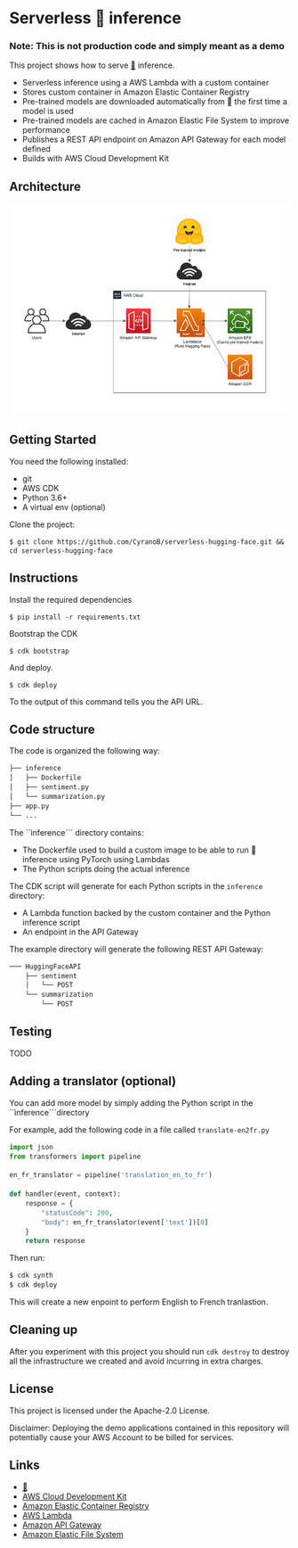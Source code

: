 # Serverless :hugs: inference

### Note: This is not production code and simply meant as a demo

This project shows how to serve [:hugs:](https://huggingface.co/ ":hugs: Homepage") inference.
* Serverless inference using a AWS Lambda with a custom container
* Stores custom container in Amazon Elastic Container Registry
* Pre-trained models are downloaded automatically from :hugs: the first time a model is used
* Pre-trained models are cached in Amazon Elastic File System to improve performance
* Publishes a REST API endpoint on Amazon API Gateway for each model defined 
* Builds with AWS Cloud Development Kit

## Architecture

![Architecture diagram](serverless-hugging-face.png)

## Getting Started
You need the following installed:
- git
- AWS CDK
- Python 3.6+
- A virtual env (optional)

Clone the project:
```
$ git clone https://github.com/CyranoB/serverless-hugging-face.git && cd serverless-hugging-face
```

## Instructions
Install the required dependencies
```
$ pip install -r requirements.txt
```

Bootstrap the CDK

```
$ cdk bootstrap
```

And deploy.

```
$ cdk deploy
```

To the output of this command tells you the API URL.

## Code structure
The code is organized the following way:
```bash
├── inference
│   ├── Dockerfile
│   ├── sentiment.py
│   └── summarization.py
├── app.py
└── ...
```

The ``ìnference``` directory contains:
- The Dockerfile used to build a custom image to be able to run :hugs: inference using PyTorch using Lambdas
- The Python scripts doing the actual inference

The CDK script will generate for each Python scripts in the ```inference``` directory:
- A Lambda function backed by the custom container and the Python inference script
- An endpoint in the API Gateway

The example directory will generate the following REST API Gateway:

```bash
─── HuggingFaceAPI
    ├── sentiment
    │   └── POST
    └── summarization
        └── POST
```

## Testing
TODO

## Adding a translator (optional)

You can add more model by simply adding the Python script in the ``ìnference```directory

For example, add the following code in a file called ```translate-en2fr.py```
```python
import json
from transformers import pipeline

en_fr_translator = pipeline('translation_en_to_fr')

def handler(event, context):
    response = {
        "statusCode": 200,
        "body": en_fr_translator(event['text'])[0]
    }
    return response
```
Then run:
```bash
$ cdk synth
$ cdk deploy
```

This will create a new enpoint to perform English to French tranlastion.

## Cleaning up

After you experiment with this project you should run ```cdk destroy``` to destroy all the infrastructure we created and avoid incurring in extra charges.


## License

This project is licensed under the Apache-2.0 License.

Disclaimer: Deploying the demo applications contained in this repository will potentially cause your AWS Account to be billed for services.

## Links
- [:hugs:](https://huggingface.co)
- [AWS Cloud Development Kit](https://aws.amazon.com/cdk/)
- [Amazon Elastic Container Registry](https://aws.amazon.com/ecr/)
- [AWS Lambda](https://aws.amazon.com/lambda/)
- [Amazon API Gateway](https://aws.amazon.com/api-gateway/)
- [Amazon Elastic File System](https://aws.amazon.com/efs/)
